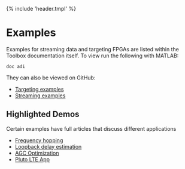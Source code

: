 {% include 'header.tmpl' %}
# Examples

Examples for streaming data and targeting FPGAs are listed within the Toolbox documentation itself. To view run the following with MATLAB:

```
doc adi
```

They can also be viewed on GitHub:

 - [Targeting examples](https://github.com/analogdevicesinc/TransceiverToolbox/tree/master/trx_examples/targeting)
 - [Streaming examples](https://github.com/analogdevicesinc/TransceiverToolbox/tree/master/trx_examples/streaming)

## Highlighted Demos

Certain examples have full articles that discuss different applications

- [Frequency hopping](https://wiki.analog.com/resources/eval/user-guides/adrv936x_rfsom/tutorials/frequency_hopping)
- [Loopback delay estimation](https://wiki.analog.com/resources/eval/user-guides/adrv936x_rfsom/tutorials/loopback_delay_estimation)
- [AGC Optimization](https://wiki.analog.com/resources/eval/user-guides/ad9361_agc_tuning)
- [Pluto LTE App](https://wiki.analog.com/resources/tools-software/transceiver-toolbox/examples/pluto_lte_app)
